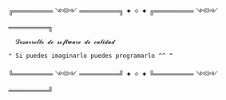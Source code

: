 ╔════════ ༺༻ ════════╗ ✦ ✧ ✦ ╔════════ ༺༻ ════════╗ 

      𝓓𝓮𝓼𝓪𝓻𝓻𝓸𝓵𝓵𝓸 𝓭𝓮 𝓼𝓸𝓯𝓽𝔀𝓪𝓻𝓮 𝓭𝓮 𝓬𝓪𝓵𝓲𝓭𝓪𝓭  
   
    ❝ Si puedes imaginarlo puedes programarlo ^^ ❞  
╚════════ ༺༻ ════════╝ ✦ ✧ ✦ ╚════════ ༺༻ ════════╝
